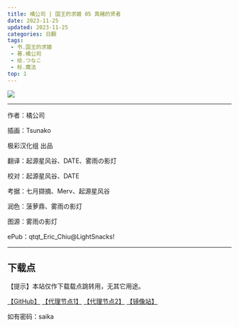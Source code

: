 ```yaml
---
title: 橘公司 | 国王的求婚 05 真赭的贤者
date: 2023-11-25
updated: 2023-11-25
categories: 日翻
tags: 
 - 书.国王的求婚
 - 著.橘公司
 - 绘.つなこ
 - 标.魔法
top: 1
---
```


![](https://mirror.ghproxy.com/https://raw.githubusercontent.com/qtqtEricChiu/LightSnacks/master/pages/source/23/11/25/saika/cover.jpg)

---

作者：橘公司

插画：Tsunako



极彩汉化组 出品

翻译：起源星风谷、DATE、雾雨の影灯

校对：起源星风谷、DATE

考据：七月撷摘、Merv、起源星风谷

润色：菠萝鼎、雾雨の影灯

图源：雾雨の影灯

ePub：qtqt_Eric_Chiu@LightSnacks!

---

## 下载点

【提示】本站仅作下载载点跳转用，无其它用途。

[【GitHub】](https://raw.githubusercontent.com/qtqtEricChiu/LightSnacks/master/pages/source/23/11/25/saika/%5B%E6%A9%98%E5%85%AC%E5%8F%B8%5D%E5%9B%BD%E7%8E%8B%E7%9A%84%E6%B1%82%E5%A9%9A%5B05%5D%E7%9C%9F%E8%B5%AD%E7%9A%84%E8%B4%A4%E8%80%85.epub) [【代理节点1】](https://mirror.ghproxy.com/https://github.com/qtqtEricChiu/LightSnacks/raw/master/pages/source/23/11/25/saika/%5B%E6%A9%98%E5%85%AC%E5%8F%B8%5D%E5%9B%BD%E7%8E%8B%E7%9A%84%E6%B1%82%E5%A9%9A%5B05%5D%E7%9C%9F%E8%B5%AD%E7%9A%84%E8%B4%A4%E8%80%85.epub) [【代理节点2】](https://gh-proxy.com/https://github.com/qtqtEricChiu/LightSnacks/raw/master/pages/source/23/11/25/saika/%5B%E6%A9%98%E5%85%AC%E5%8F%B8%5D%E5%9B%BD%E7%8E%8B%E7%9A%84%E6%B1%82%E5%A9%9A%5B05%5D%E7%9C%9F%E8%B5%AD%E7%9A%84%E8%B4%A4%E8%80%85.epub) [【镜像站】](https://raw.nuaa.cf/qtqtEricChiu/LightSnacks/master/pages/source/23/11/25/saika/%5B%E6%A9%98%E5%85%AC%E5%8F%B8%5D%E5%9B%BD%E7%8E%8B%E7%9A%84%E6%B1%82%E5%A9%9A%5B05%5D%E7%9C%9F%E8%B5%AD%E7%9A%84%E8%B4%A4%E8%80%85.epub)

如有密码：saika